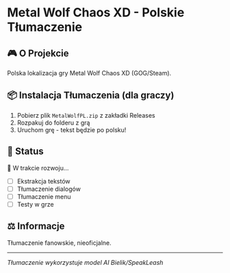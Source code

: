# Metal Wolf Chaos XD - Polskie Tłumaczenie

## 🎮 O Projekcie
Polska lokalizacja gry Metal Wolf Chaos XD (GOG/Steam).

## 📦 Instalacja Tłumaczenia (dla graczy)
1. Pobierz plik `MetalWolfPL.zip` z zakładki Releases
2. Rozpakuj do folderu z grą
3. Uruchom grę - tekst będzie po polsku!

## 🚀 Status
🔄 W trakcie rozwoju...
- [ ] Ekstrakcja tekstów
- [ ] Tłumaczenie dialogów
- [ ] Tłumaczenie menu
- [ ] Testy w grze

## ⚖️ Informacje
Tłumaczenie fanowskie, nieoficjalne.

---
*Tłumaczenie wykorzystuje model AI Bielik/SpeakLeash*

